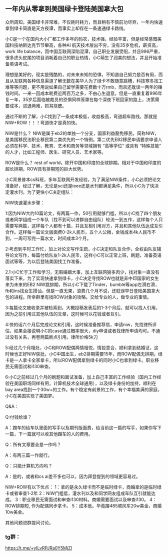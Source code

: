 ## 一年内从零拿到美国绿卡登陆美国拿大包

众所周知，美国绿卡非常难，不仅耗时耗力，而且稍有不慎前功尽弃，一年内快速拿到绿卡简直是天方夜谭，而事实上却存在一条速通绿卡路线。

小C是一个在国内大小厂都工作多年的码农，技术强，经验丰富，但是经常感慨美国科技纳斯达克节节攀高，各种AI 航天技术层出不穷，没有35岁危机，薪资高，work life balance，而中国互联网深陷泥潭，自己职业发展受阻，并且996严重，很多虎头蛇尾的项目消耗着自己的职业热情，小C萌生了润美的想法，并且开始准备英语考试。

理想是美好的，现实是残酷的，对未来未知的恐惧，不知道自己努力是否有用，而且从互联网各种信息渠道了解无数在美华人为了绿卡不敢随意跳槽，科技寒冬找工难等等问题，更不用说如果自己留学需要花费数十万rmb，而且还耽误一两年的赚钱时间。一来一回成本耗费近两百万之多，不由心生退意。但是一直重复着996年复一年，35岁后面临被裁员的恐惧同样笼罩在每个深夜下班回家的路上，决策需要成本，进退两难，抓耳挠腮。

通过不断的了解，小C找到了一条成本极低，收益极高，弯道超车路线，那就是NIW+ROW！！！弯道快才是真的快。

NIW是什么？
NIW是属于eb2的单独一个分支，国家利益豁免移民，简称NIW，是美国移民法职业移民第二类优先的一个特例。第二优先EB2移民申请要求申请人必须在科学、技术、教育、艺术和商务等领域拥有 “高等学位” 或具有 “特殊技能” 的人才，比如工程师、医生、研究人员、艺术家等。

ROW是什么？
rest of world，除开中国和印度的全球排期。相对于中国和印度的超长排期，ROW具有排期短的巨大优势。

小C背景普本cs科班，多年互联网开发经验，为了满足NIW条件，小C必须把论文准备好，经过了解，无论是sci还是ieee还是水刊都满足条件，所以小C为了快决定灌水刊，为了更快小C决定组队：

NIW快速灌水步骤：

1:因为NIW大约10篇论文，有两篇一作，50引用就够门槛，所以小C找了四个朋友或者同学组成一个车队（找不到可以进群自由组队）轮流一到五作，这样每个人只需要写两篇，这样每个人都有十篇，并且互相引用对方，并且和其他队伍达成互引合作。这样每一篇论文版面费0-2k人民币，五个人公摊，金钱成本4k人民币不到，一周可写完一篇水文，时间成本3个月。

2:考虑到平时工作忙，加上对论文写作生疏，小C决定和队友合作，全权由队友辅导论文写作，每篇付给队友1-2k人民币，这样小C可以正常上班，刷题，准备英语面试等等，为以后登陆美国找工作准备。

2.1:小C忙于工作和学习，无暇婚姻大事，加上互联网狼多肉少，找对象一直没有落实下来，为了实现快速拿到绿卡，小C决定寻找ROW也就是非中印国家的女生来为未来的EB2 NIW跳排期，所以小C下载了Tinder，bumble等app左滑右滑，fb和ins找女生搭讪，但是一直无果，浪费几个月不说，还耽误早日登陆美国拿大包的进程。所幸群里有找ROW对象的攻略。交给专业的人，做专业的事情。

3:每篇论文被收录并被检索到，大概投稿发表后的1-3个月后，就可以找人引用，因为之前引用过其他队伍的文章，这时候可以花钱或者互引。

4:快的话六个月后完成论文和引用，这时候准备推荐信，申请niw，先找律所评估，如果会接说明小C的case通过概率很大，diy申请或者找律所申请均可。不通过没有关系，再卷两篇刷点引用。律所价格5k刀

5:经过几个月相处，小C和ROW配偶两情相悦，情投意合，顺利拿到结婚证，这时候也正好NIW获批，小C中国出生，eb2排期需要15年，而ROW配偶无排期，绿卡是一人拿卡全家拿卡，所以ROW配偶拿到绿卡的同时小C也拿到绿卡。职业移民无需面试和i130审查。

6:小C之前经过几个月的刷题和面试准备，加上自己丰富的工作经验（国内工作经验在美国职场同样有用，计算机技术全球通用），以及绿卡身份的加持，顺利在bay area找到一个30w+的工作。有个稳定有前景的工作，有个幸福美满的家庭，小C在美国实现了美国梦。

Q&A：

Q:付钱给谁？

A：蹭车的给车队里面的写手以及期刊版面费，给当前这一篇的写手，如果你写下一篇，下一篇就可以收其他蹭车的人的费用。

Q：所有文章要全是一作吗？

A：有两三篇一作就行。

Q：只能计算机方向吗？

A：是的，或者和cs ai差不多也可以，因为拜登提到的领域更容易过。

NIW+ROW有以下优点：
1：拿的是永久绿卡而不是临时绿卡，商婚拿的是临时绿卡或者审查1-2年
2：NIW门槛低，灌水刊以及和同学网友组成车队互引就能达成。
3：职业移民无需面试和审查i130材料。商婚需要面试以及审查i130。
4：ROW排期短, 作为配偶同步拿卡。
5：成本低。毕竟蹭485顺风车20w美金，商婚10w美金。

其他问题进群提问讨论。

### tg群：
https://t.me/+yILvRPJRa0Y5MjZl
